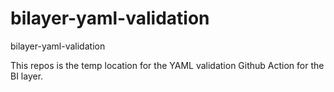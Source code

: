 # bilayer-yaml-validation
bilayer-yaml-validation

This repos is the temp location for the YAML validation Github Action for the BI layer.
